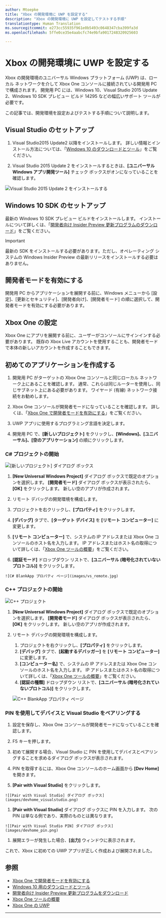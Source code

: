 ```yaml
---
author: Mtoepke
title: "Xbox の開発環境に UWP を設定する"
description: "Xbox の開発環境に UWP を設定してテストする手順"
translationtype: Human Translation
ms.sourcegitcommit: e273cc55935f961e0b5493c0648347cba399fa3d
ms.openlocfilehash: 5ffe0ce35e4aabcfc74e9bfa9017248320925603

---
```


# Xbox の開発環境に UWP を設定する

Xbox の開発環境のユニバーサル Windows プラットフォーム (UWP) は、ローカル ネットワークを介して Xbox One コンソールに接続されている開発用 PC で構成されます。
開発用 PC には、Windows 10、Visual Studio 2015 Update 2、Windows 10 SDK プレビュー ビルド 14295 などの幅広いサポート ツールが必要です。


この記事では、開発環境を設定およびテストする手順について説明します。

## Visual Studio のセットアップ

1. Visual Studio2015 Update2 以降をインストールします。 詳しい情報とインストール方法については、「[Windows 10 のダウンロードとツール](https://dev.windows.com/downloads)」をご覧ください。

1. Visual Studio 2015 Update 2 をインストールするときは、**[ユニバーサル Windows アプリ開発ツール]** チェック ボックスがオンになっていることを確認します。

  ![Visual Studio 2015 Update 2 をインストールする](images/vs_install_tools.png)

## Windows 10 SDK のセットアップ

最新の Windows 10 SDK プレビュー ビルドをインストールします。 インストールについて詳しくは、「[開発者向け Insider Preview 更新プログラムのダウンロード](http://go.microsoft.com/fwlink/p/?LinkId=780552)」をご覧ください。

> [!IMPORTANT]
> 最新の SDK をインストールする必要があります。ただし、オペレーティング システムの Windows Insider Preview の最新リリースをインストールする必要はありません。

## 開発者モードを有効にする

開発用 PC からアプリケーションを展開する前に、Windows メニューから [設定]、[更新とセキュリティ]、[開発者向け]、[開発者モード] の順に選択して、開発者モードを有効にする必要があります。

## Xbox One の設定

Xbox One にアプリを展開する前に、ユーザーがコンソールにサインインする必要があります。 既存の Xbox Live アカウントを使用することも、開発者モードで本体の新しいアカウントを作成することもできます。 

## 初めてのアプリケーションを作成する

1. 開発用 PC がターゲットの Xbox One コンソールと同じローカル ネットワーク上にあることを確認します。 通常、これらは同じルーターを使用し、同じサブネット上にある必要があります。 ワイヤード (有線) ネットワーク接続をお勧めします。

1. Xbox One コンソールが開発者モードになっていることを確認します。  詳しくは、「[Xbox One で開発者モードを有効にする](devkit-activation.md)」をご覧ください。

1. UWP アプリに使用するプログラミング言語を決定します。

1. 開発用 PC で、**[新しいプロジェクト]** をクリックし、**[Windows]、[ユニバーサル]、[空のアプリケーション]** の順にクリックします。

### C# プロジェクトの開始

  ![[新しいプロジェクト] ダイアログ ボックス](images/vs_universal_blank.jpg)

1. **[New Universal Windows Project]** ダイアログ ボックスで既定のオプションを選択します。 **[開発者モード]** ダイアログ ボックスが表示されたら、**[OK]** をクリックします。 新しい空のアプリが作成されます。

1. リモート デバッグの開発環境を構成します。

  1. プロジェクトを右クリックし、**[プロパティ]** をクリックします。
  1. **[デバッグ]** タブで、**[ターゲット デバイス]** を **[リモート コンピューター]** に変更します。
  1. **[リモート コンピューター]** で、システムの IP アドレスまたは Xbox One コンソールのホスト名を入力します。 IP アドレスまたはホスト名の取得について詳しくは、「[Xbox One ツールの概要](introduction-to-xbox-tools.md)」をご覧ください。
  1. **[認証モード]** ドロップダウン リストで、**[ユニバーサル (暗号化されていないプロトコル)]** をクリックします。

    ![C# BlankApp プロパティ ページ](images/vs_remote.jpg)

### C++ プロジェクトの開始

  ![C++ プロジェクト](images/vs_universal_cpp_blank.jpg)

1. **[New Universal Windows Project]** ダイアログ ボックスで既定のオプションを選択します。 **[開発者モード]** ダイアログ ボックスが表示されたら、**[OK]** をクリックします。 新しい空のアプリが作成されます。

1. リモート デバッグの開発環境を構成します。

   1. プロジェクトを右クリックし、**[プロパティ]** をクリックします。
   1. **[デバッグ]** タブで、**[起動するデバッガー]** を **[リモート コンピューター]** に変更します。
   1. **[コンピューター名]** で、システムの IP アドレスまたは Xbox One コンソールのホスト名を入力します。 IP アドレスまたはホスト名の取得について詳しくは、「[Xbox One ツールの概要](introduction-to-xbox-tools.md)」をご覧ください。
   1. **[認証の種類]** ドロップダウン リストで、**[ユニバーサル (暗号化されていないプロトコル)]** をクリックします。

    ![C++ BlankApp プロパティ ページ](images/vs_remote_cpp.jpg)

### PIN を使用してデバイスと Visual Studio をペアリングする

1. 設定を保存し、Xbox One コンソールが開発者モードになっていることを確認します。

1. F5 キーを押します。

1. 初めて展開する場合、Visual Studio に PIN を使用してデバイスとペアリングすることを求めるダイアログ ボックスが表示されます。

  1. PIN を取得するには、Xbox One コンソールのホーム画面から **[Dev Home]** を開きます。
  1. **[Pair with Visual Studio]** をクリックします。

    ![[Pair with Visual Studio] ダイアログ ボックス](images/devhome_visualstudio.png)

  1. **[Pair with Visual Studio]** ダイアログ ボックスに PIN を入力します。 次の PIN は単なる例であり、実際のものとは異なります。

    ![[Pair with Visual Studio PIN] ダイアログ ボックス](images/devhome_pin.png)

  1. 展開エラーが発生した場合、**[出力]** ウィンドウに表示されます。

これで、Xbox に初めての UWP アプリが正しく作成および展開されました。



## 参照
- [Xbox One で開発者モードを有効にする](devkit-activation.md)  
- [Windows 10 用のダウンロードとツール](https://dev.windows.com/downloads)  
- [開発者向け Insider Preview 更新プログラムをダウンロード](http://go.microsoft.com/fwlink/?LinkId=780552)  
- [Xbox One ツールの概要](introduction-to-xbox-tools.md) 
- [Xbox One の UWP](index.md)

----



<!--HONumber=Aug16_HO3-->


